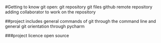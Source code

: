 #Getting to know git
open:
git repository 
git files
github remote repository
adding collaborator to work on the repository

##project includes
general commands of git through the command line
and general git orientation through pycharm

###project licence
open source
